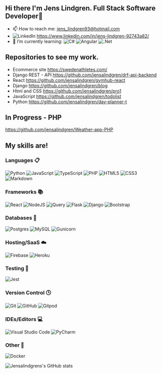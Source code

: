 ## Hi there I'm Jens Lindgren. Full Stack Software Developer👋

- 📫 How to reach me: jens_lindgren93@hotmail.com
- ![LinkedIn](https://img.shields.io/badge/linkedin-%230077B5.svg?style=for-the-badge&logo=linkedin&logoColor=white) https://www.linkedin.com/in/jens-lindgren-92743a82/
- 🌱 I’m currently learning: ![C#](https://img.shields.io/badge/c%23-%23239120.svg?style=for-the-badge&logo=c-sharp&logoColor=white)
![Angular](https://img.shields.io/badge/angular-%23DD0031.svg?style=for-the-badge&logo=angular&logoColor=white)
![.Net](https://img.shields.io/badge/.NET-5C2D91?style=for-the-badge&logo=.net&logoColor=white)

## Repositories to see my work.
- Ecommerce site
https://swedenathletes.com/
- Django REST - API 
https://github.com/jensalindgren/drf-api-backend
- React
https://github.com/jensalindgren/gymhub-react
- Django 
https://github.com/jensalindgren/blog
- Html and CSS 
https://github.com/jensalindgren/pro1
- JavaScript
https://github.com/jensalindgren/todolist
- Python
https://github.com/jensalindgren/day-planner-t

## In Progress - PHP
https://github.com/jensalindgren/Weather-app-PHP

## My skills are!

### Languages 📋
![Python](https://img.shields.io/badge/python-3670A0?style=for-the-badge&logo=python&logoColor=ffdd54)
![JavaScript](https://img.shields.io/badge/javascript-%23323330.svg?style=for-the-badge&logo=javascript&logoColor=%23F7DF1E)
![TypeScript](https://img.shields.io/badge/typescript-%23007ACC.svg?style=for-the-badge&logo=typescript&logoColor=white)
![PHP](https://img.shields.io/badge/php-%23777BB4.svg?style=for-the-badge&logo=php&logoColor=white)
![HTML5](https://img.shields.io/badge/html5-%23E34F26.svg?style=for-the-badge&logo=html5&logoColor=white)
![CSS3](https://img.shields.io/badge/css3-%231572B6.svg?style=for-the-badge&logo=css3&logoColor=white)
![Markdown](https://img.shields.io/badge/markdown-%23000000.svg?style=for-the-badge&logo=markdown&logoColor=white)


### Frameworks 📚
![React](https://img.shields.io/badge/react-%2320232a.svg?style=for-the-badge&logo=react&logoColor=%2361DAFB)
![NodeJS](https://img.shields.io/badge/node.js-6DA55F?style=for-the-badge&logo=node.js&logoColor=white)
![jQuery](https://img.shields.io/badge/jquery-%230769AD.svg?style=for-the-badge&logo=jquery&logoColor=white)
![Flask](https://img.shields.io/badge/flask-%23000.svg?style=for-the-badge&logo=flask&logoColor=white)
![Django](https://img.shields.io/badge/django-%23092E20.svg?style=for-the-badge&logo=django&logoColor=white)
![Bootstrap](https://img.shields.io/badge/bootstrap-%23563D7C.svg?style=for-the-badge&logo=bootstrap&logoColor=white)


### Databases 💾 
![Postgres](https://img.shields.io/badge/postgres-%23316192.svg?style=for-the-badge&logo=postgresql&logoColor=white)
![MySQL](https://img.shields.io/badge/mysql-%2300f.svg?style=for-the-badge&logo=mysql&logoColor=white)
![Gunicorn](https://img.shields.io/badge/gunicorn-%298729.svg?style=for-the-badge&logo=gunicorn&logoColor=white)

### Hosting/SaaS ☁️
![Firebase](https://img.shields.io/badge/firebase-%23039BE5.svg?style=for-the-badge&logo=firebase)
![Heroku](https://img.shields.io/badge/heroku-%23430098.svg?style=for-the-badge&logo=heroku&logoColor=white)


### Testing 🧪 
![Jest](https://img.shields.io/badge/-jest-%23C21325?style=for-the-badge&logo=jest&logoColor=white)


### Version Control 🕓 
![Git](https://img.shields.io/badge/git-%23F05033.svg?style=for-the-badge&logo=git&logoColor=white)
![GitHub](https://img.shields.io/badge/github-%23121011.svg?style=for-the-badge&logo=github&logoColor=white)
![Gitpod](https://img.shields.io/badge/gitpod-f06611.svg?style=for-the-badge&logo=gitpod&logoColor=white)


### IDEs/Editors 💻 
![Visual Studio Code](https://img.shields.io/badge/Visual%20Studio%20Code-0078d7.svg?style=for-the-badge&logo=visual-studio-code&logoColor=white)
![PyCharm](https://img.shields.io/badge/pycharm-143?style=for-the-badge&logo=pycharm&logoColor=black&color=black&labelColor=green)

### Other 🥅 
![Docker](https://img.shields.io/badge/docker-%230db7ed.svg?style=for-the-badge&logo=docker&logoColor=white)


![Jensalindgrens's GitHub stats](https://github-readme-stats.vercel.app/api?username=jensalindgren&show_icons=true&theme=transparent)
<!--
**jensalindgren/jensalindgren** is a ✨ _special_ ✨ repository because its `README.md` (this file) appears on your GitHub profile.

Here are some ideas to get you started:

- 🔭 I’m currently working on ...
- 🌱 I’m currently learning ...
- 👯 I’m looking to collaborate on ...
- 🤔 I’m looking for help with ...
- 💬 Ask me about ...
- 📫 How to reach me: ...
- 😄 Pronouns: ...
- ⚡ Fun fact: ...
-->
